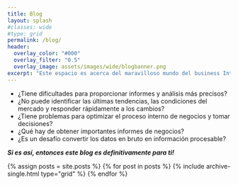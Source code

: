 ```yaml
---
title: Blog
layout: splash
#classes: wide
#type: grid
permalink: /blog/
header:
  overlay_color: "#000"
  overlay_filter: "0.5"
  overlay_image: assets/images/wide/blogbanner.png
excerpt: "Este espacio es acerca del maravilloso mundo del business Intelligence y la ciencia de datos. En este compartiremos tips, conocimientos, tutoriales etc.. que seran utiles en tu desarrollo profesional"
---
```


- ¿Tiene dificultades para proporcionar informes y análisis más precisos?
- ¿No puede identificar las últimas tendencias, las condiciones del mercado y responder rápidamente a los cambios?
- ¿Tiene problemas para optimizar el proceso interno de negocios y tomar decisiones?
- ¿Qué hay de obtener importantes informes de negocios?
- ¿Es un desafío convertir los datos en bruto en información procesable?

***Si es así, entonces este blog es definitivamente para ti!***

<div class="grid__wrapper">
  {% assign posts = site.posts %}
  {% for post in posts %}
    {% include archive-single.html type="grid" %}
  {% endfor %}
</div>
